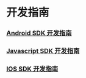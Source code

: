 # 开发指南

### [Android SDK 开发指南](sdks/android.md)
### [Javascript SDK 开发指南](sdks/javascript.md)
### [IOS SDK 开发指南](sdks/ios.md)


